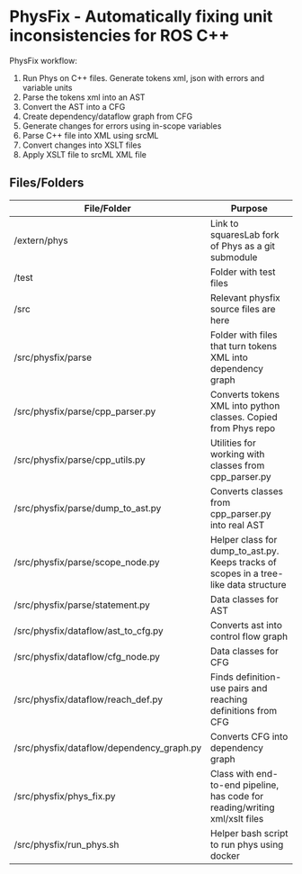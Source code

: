 # PhysFix - Automatically fixing unit inconsistencies for ROS C++

PhysFix workflow:
1. Run Phys on C++ files. Generate tokens xml, json with errors and variable units
2. Parse the tokens xml into an AST
3. Convert the AST into a CFG
4. Create dependency/dataflow graph from CFG
5. Generate changes for errors using in-scope variables
6. Parse C++ file into XML using srcML
7. Convert changes into XSLT files
8. Apply XSLT file to srcML XML file

## Files/Folders
| File/Folder | Purpose |
|-------------|---------|
| /extern/phys | Link to squaresLab fork of Phys as a git submodule |
| /test | Folder with test files |
| /src | Relevant physfix source files are here |
| /src/physfix/parse | Folder with files that turn tokens XML into dependency graph |
| /src/physfix/parse/cpp_parser.py | Converts tokens XML into python classes. Copied from Phys repo |
| /src/physfix/parse/cpp_utils.py | Utilities for working with classes from cpp_parser.py |
| /src/physfix/parse/dump_to_ast.py | Converts classes from cpp_parser.py into real AST |
| /src/physfix/parse/scope_node.py | Helper class for dump_to_ast.py. Keeps tracks of scopes in a tree-like data structure |
| /src/physfix/parse/statement.py | Data classes for AST |
| /src/physfix/dataflow/ast_to_cfg.py | Converts ast into control flow graph |
| /src/physfix/dataflow/cfg_node.py | Data classes for CFG |
| /src/physfix/dataflow/reach_def.py | Finds definition-use pairs and reaching definitions from CFG |
| /src/physfix/dataflow/dependency_graph.py | Converts CFG into dependency graph |
| /src/physfix/phys_fix.py | Class with end-to-end pipeline, has code for reading/writing xml/xslt files |
| /src/physfix/run_phys.sh | Helper bash script to run phys using docker |

